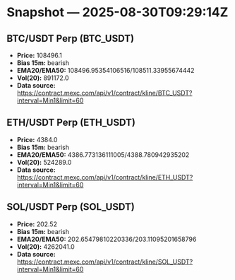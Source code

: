 # Snapshot — 2025-08-30T09:29:14Z

## BTC/USDT Perp (BTC_USDT)
- **Price:** 108496.1
- **Bias 15m:** bearish
- **EMA20/EMA50:** 108496.95354106516/108511.33955674442
- **Vol(20):** 891172.0
- **Data source:** https://contract.mexc.com/api/v1/contract/kline/BTC_USDT?interval=Min1&limit=60

## ETH/USDT Perp (ETH_USDT)
- **Price:** 4384.0
- **Bias 15m:** bearish
- **EMA20/EMA50:** 4386.773136111005/4388.780942935202
- **Vol(20):** 524289.0
- **Data source:** https://contract.mexc.com/api/v1/contract/kline/ETH_USDT?interval=Min1&limit=60

## SOL/USDT Perp (SOL_USDT)
- **Price:** 202.52
- **Bias 15m:** bearish
- **EMA20/EMA50:** 202.65479810220336/203.11095201658796
- **Vol(20):** 4262041.0
- **Data source:** https://contract.mexc.com/api/v1/contract/kline/SOL_USDT?interval=Min1&limit=60
